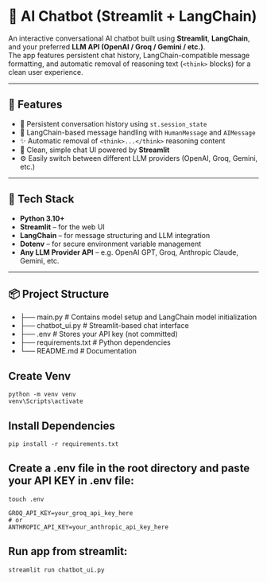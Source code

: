 # 💬 AI Chatbot (Streamlit + LangChain)

An interactive conversational AI chatbot built using **Streamlit**, **LangChain**, and your preferred **LLM API (OpenAI / Groq / Gemini / etc.)**.  
The app features persistent chat history, LangChain-compatible message formatting, and automatic removal of reasoning text (`<think>` blocks) for a clean user experience.

---

## 🚀 Features
- 🔁 Persistent conversation history using `st.session_state`
- 🧠 LangChain-based message handling with `HumanMessage` and `AIMessage`
- ✨ Automatic removal of `<think>...</think>` reasoning content
- 🎨 Clean, simple chat UI powered by **Streamlit**
- ⚙️ Easily switch between different LLM providers (OpenAI, Groq, Gemini, etc.)

---

## 🧰 Tech Stack
- **Python 3.10+**
- **Streamlit** – for the web UI  
- **LangChain** – for message structuring and LLM integration  
- **Dotenv** – for secure environment variable management  
- **Any LLM Provider API** – e.g. OpenAI GPT, Groq, Anthropic Claude, Gemini, etc.

---

## 📦 Project Structure
- ├── main.py # Contains model setup and LangChain model initialization
- ├── chatbot_ui.py # Streamlit-based chat interface
- ├── .env # Stores your API key (not committed)
- ├── requirements.txt # Python dependencies
- └── README.md # Documentation


## Create Venv
```
python -m venv venv
venv\Scripts\activate
```

## Install Dependencies
```
pip install -r requirements.txt
```

## Create a .env file in the root directory and paste your API KEY in .env file:
```
touch .env

GROQ_API_KEY=your_groq_api_key_here
# or
ANTHROPIC_API_KEY=your_anthropic_api_key_here

```

## Run app from streamlit:
```
streamlit run chatbot_ui.py

```
